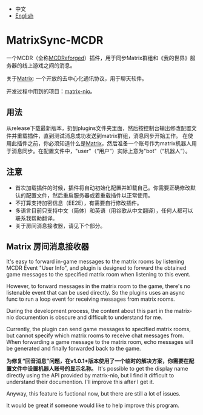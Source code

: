 - 中文
- [English](https://github.com/Mooling0602/MatrixSync-MCDR/blob/main/README.md)

# MatrixSync-MCDR
一个MCDR（全称[MCDReforged](https://mcdreforged.com/)）插件，用于同步Matrix群组和《我的世界》服务器的线上游戏之间的消息。

关于[Matrix](https://matrix.org/): 一个开放的去中心化通讯协议，用于聊天软件。

开发过程中用到的项目：[matrix-nio](https://pypi.org/project/matrix-nio/)。

## 用法
从release下载最新版本，扔到plugins文件夹里面，然后按控制台输出修改配置文件并重载插件，直到测试消息成功发送到matrix群组，消息同步开始工作。
在使用此插件之前，你必须知道什么是[Matrix](https://matrix.org/)，然后准备一个账号作为matrix机器人用于消息同步。在配置文件中，"user"（“用户”）实际上意为"bot"（“机器人”）。

## 注意
- 首次加载插件的时候，插件将自动初始化配置并卸载自己。你需要正确修改默认的配置文件，然后重启服务器或着重载插件以正常使用。
- 不打算支持加密信息（EE2E），有需要自行修改插件。
- 多语言目前只支持中文（简体）和英语（用谷歌从中文翻译），任何人都可以联系我帮助翻译。
- 关于房间消息接收器，请见下个部分。

## Matrix 房间消息接收器
It's easy to forward in-game messages to the matrix rooms by listening MCDR Event "User Info", and plugin is designed to forward the obtained game messages to the specified matrix room when listening to this event.

However, to forward messages in the matrix room to the game, there's no listenable event that can be used directly. So the plugins uses an async func to run a loop event for receiving messages from matrix rooms.

During the development process, the content about this part in the matrix-nio documention is obscure and difficult to understand for me.

Currently, the plugin can send game messages to specified matrix rooms, but cannot specify which matrix rooms to receive chat messages from. When forwarding a game message to the matrix room, echo messages will be generated and finally forwarded back to the game.

**为修复“回音消息”问题，在v1.0.1+版本使用了一个临时的解决方案，你需要在配置文件中设置机器人账号的显示名称。** It's possible to get the display name directly using the API provided by matrix-nio, but I find it difficult to understand their documention. I'll improve this after I get it.

Anyway, this feature is fuctional now, but there are still a lot of issues.

It would be great if someone would like to help improve this program.
